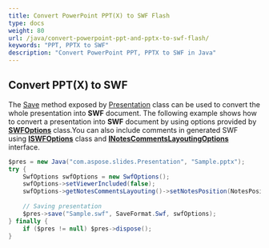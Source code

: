 ```yaml
---
title: Convert PowerPoint PPT(X) to SWF Flash
type: docs
weight: 80
url: /java/convert-powerpoint-ppt-and-pptx-to-swf-flash/
keywords: "PPT, PPTX to SWF"
description: "Convert PowerPoint PPT, PPTX to SWF in Java"
---
```


## **Convert PPT(X) to SWF**
The [Save](https://apireference.aspose.com/slides/java/com.aspose.slides/Presentation#save-java.lang.String-int-com.aspose.slides.ISaveOptions-) method exposed by [Presentation](https://apireference.aspose.com/java/slides/com.aspose.slides/presentation) class can be used to convert the whole presentation into **SWF** document. The following example shows how to convert a presentation into **SWF** document by using options provided by [**SWFOptions**](https://apireference.aspose.com/slides/java/com.aspose.slides/SwfOptions) class.You can also include comments in generated SWF using [**ISWFOptions**](https://apireference.aspose.com/slides/java/com.aspose.slides/ISwfOptions) class and [**INotesCommentsLayoutingOptions**](https://apireference.aspose.com/slides/java/com.aspose.slides/INotesCommentsLayoutingOptions) interface.

```java
$pres = new Java("com.aspose.slides.Presentation", "Sample.pptx");
try {
    SwfOptions swfOptions = new SwfOptions();
    swfOptions->setViewerIncluded(false);
    swfOptions->getNotesCommentsLayouting()->setNotesPosition(NotesPositions.BottomFull);
    
    // Saving presentation
    $pres->save("Sample.swf", SaveFormat.Swf, swfOptions);
} finally {
    if ($pres != null) $pres->dispose();
}
```

